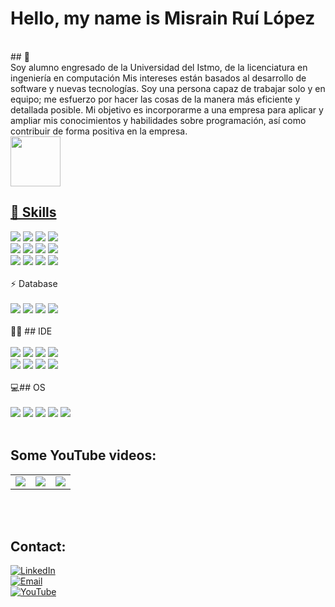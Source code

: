 <h1>Hello, my name is Misrain Ruí López</h1>
</br>
## 📝
</br>
Soy alumno engresado de la Universidad del Istmo, de la licenciatura en ingeniería en computación
Mis intereses están basados al desarrollo de software y nuevas tecnologías. 
Soy una persona capaz de trabajar solo y en equipo; me esfuerzo por hacer las cosas de la manera más eficiente y detallada posible.
Mi objetivo es incorporarme a una empresa para aplicar y ampliar mis conocimientos y habilidades
sobre programación, así como contribuir de forma positiva en la empresa.</br>
<div align="left";>
<a href="https://drive.google.com/file/d/1_I09Y-BCKCZUtt8Pm_725PXW_HoiSnpr/view?usp=sharing">
<img src="https://cdn-icons-png.flaticon.com/512/3135/3135731.png" width="80" height="80">
	</div>


## 🚀 Skills </br>
[![](https://img.shields.io/badge/HTML-239120?style=for-the-badge&logo=html5&logoColor=white)]()
[![](https://img.shields.io/badge/CSS3-1572B6?style=for-the-badge&logo=css3&logoColor=white)]()
[![](https://img.shields.io/badge/Python-14354C?style=for-the-badge&logo=python&logoColor=white)]()
[![](https://img.shields.io/badge/JavaScript-323330?style=for-the-badge&logo=javascript&logoColor=F7DF1E)]()
</br>
[![](https://img.shields.io/badge/C%2B%2B-00599C?style=for-the-badge&logo=c%2B%2B&logoColor=white)]()
[![](https://img.shields.io/badge/Java-ED8B00?style=for-the-badge&logo=java&logoColor=white)]()
[![](https://img.shields.io/badge/PHP-777BB4?style=for-the-badge&logo=php&logoColor=white)]()
[![](https://img.shields.io/badge/Elixir-4B275F?style=for-the-badge&logo=elixir&logoColor=white)]()
</br>
[![](https://img.shields.io/badge/Unity-100000?style=for-the-badge&logo=unity&logoColor=white)]()
[![](https://img.shields.io/badge/Vue.js-35495E?style=for-the-badge&logo=vue.js&logoColor=4FC08D)]()
[![](https://img.shields.io/badge/Tailwind_CSS-38B2AC?style=for-the-badge&logo=tailwind-css&logoColor=white)]()
[![](https://img.shields.io/badge/GIT-E44C30?style=for-the-badge&logo=git&logoColor=white)]()
</br></br>
⚡ Database 
</br></br>
[![](https://img.shields.io/badge/MySQL-00000F?style=for-the-badge&logo=mysql&logoColor=white)]()
[![](https://img.shields.io/badge/PostgreSQL-316192?style=for-the-badge&logo=postgresql&logoColor=white)]()
[![](https://img.shields.io/badge/SQLite-07405E?style=for-the-badge&logo=sqlite&logoColor=white)]()
[![](https://img.shields.io/badge/Firebase-FFCA28?style=for-the-badge&logo=firebase&logoColor=white&labelColor=101010)]()
</br></br>
👩‍💻 ## IDE
</br></br>
[![](https://img.shields.io/badge/Android_Studio-3DDC84?style=for-the-badge&logo=android-studio&logoColor=white)]()
[![](https://img.shields.io/badge/Atom-66595C?style=for-the-badge&logo=Atom&logoColor=white)]()
[![](https://img.shields.io/badge/Eclipse-2C2255?style=for-the-badge&logo=eclipse&logoColor=white)]()
[![](https://img.shields.io/badge/Visual_Studio_Code-0078D4?style=for-the-badge&logo=visual%20studio%20code&logoColor=white)]()
</br>
[![](https://img.shields.io/badge/Notepad++-90E59A.svg?style=for-the-badge&logo=notepad%2B%2B&logoColor=black)]()
[![](https://img.shields.io/badge/sublime_text-%23575757.svg?&style=for-the-badge&logo=sublime-text&logoColor=important)]()
[![](https://img.shields.io/badge/Visual_Studio-5C2D91?style=for-the-badge&logo=visual%20studio&logoColor=white)]()
[![](https://img.shields.io/badge/VIM-%2311AB00.svg?&style=for-the-badge&logo=vim&logoColor=white)]()
</br></br>
💻##  OS
</br></br>
[![](https://img.shields.io/badge/Android-3DDC84?style=for-the-badge&logo=android&logoColor=white)]()
[![](https://img.shields.io/badge/Fedora-294172?style=for-the-badge&logo=fedora&logoColor=white)]()
[![](https://img.shields.io/badge/Kali_Linux-557C94?style=for-the-badge&logo=kali-linux&logoColor=white)]()
[![](https://img.shields.io/badge/Windows-0078D6?style=for-the-badge&logo=windows&logoColor=white)]()
[![](https://img.shields.io/badge/Ubuntu-E95420?style=for-the-badge&logo=ubuntu&logoColor=white)]()
</br></br>
## Some YouTube videos:

<table style="width:100%">
  <tr>
    <td>
	<a href="https://youtu.be/07g-xwBkulU">
  		<img src="https://i9.ytimg.com/vi/07g-xwBkulU/mq2.jpg?sqp=COTiw5UG&rs=AOn4CLBjleO67S3QTvkn-A87vPMjFBOraA">
	</a>
	</td>
    <td>
	<a href="https://youtu.be/ZzrWweDdXmk">
  		<img src="https://i9.ytimg.com/vi/ZzrWweDdXmk/mq2.jpg?sqp=COTiw5UG&rs=AOn4CLCuJFfjx5o6bqs0V-aV6kNcKbV5LQ">
	</a>
	</td>
    <td>
	<a href="https://youtu.be/Sxg6NlGYCkQ">
  		<img src="https://i9.ytimg.com/vi/Sxg6NlGYCkQ/mq2.jpg?sqp=COTiw5UG&rs=AOn4CLBAb6qLTS7o21fg4x73uLg7gF-x8w">
	</a>
	</td>
  </tr>
</table>

</br></br>
## Contact: </br>
[![LinkedIn](https://img.shields.io/badge/LinkedIn-0077B5?style=for-the-badge&logo=linkedin&logoColor=white)](https://www.linkedin.com/in/misrainrl)
</br>
[![Email](https://img.shields.io/badge/Gmail-D14836?style=for-the-badge&logo=gmail&logoColor=white)](mailto:universidadcomputacion@gmail.com)
</br>
[![YouTube](https://img.shields.io/badge/YouTube-FF0000?style=for-the-badge&logo=youtube&logoColor=white)](https://www.youtube.com/channel/UCEh2TJ9H7aPYzBb2uwjFvUg)
